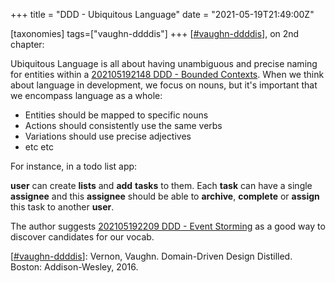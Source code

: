 +++
title = "DDD - Ubiquitous Language"
date = "2021-05-19T21:49:00Z"

[taxonomies]
tags=["vaughn-ddddis"]
+++
[[#vaughn-ddddis](/tags/vaughn-ddddis)], on 2nd chapter:

Ubiquitous Language is all about having unambiguous and precise naming for entities within a [202105192148 DDD - Bounded Contexts](/blips/202105192148-ddd---bounded-contexts). When we think about language in development, we focus on nouns, but it's important that we encompass language as a whole:

- Entities should be mapped to specific nouns
- Actions should consistently use the same verbs
- Variations should use precise adjectives
- etc etc

For instance, in a todo list app:

**user** can create **lists** and **add** **tasks** to them. Each **task** can have a single **assignee** and this **assignee** should be able to **archive**, **complete** or **assign** this task to another **user**.

The author suggests [202105192209 DDD - Event Storming](/blips/202105192209-ddd---event-storming) as a good way to discover candidates for our vocab.

[[#vaughn-ddddis](/tags/vaughn-ddddis)]: Vernon, Vaughn. Domain-Driven Design Distilled. Boston: Addison-Wesley, 2016.
